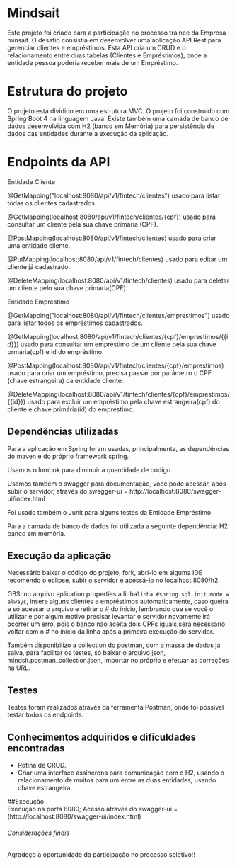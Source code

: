 # Mindsait  
Este projeto foi criado para a participação no processo trainee da Empresa minsait. O desafio consistia em desenvolver uma aplicação API Rest para gerenciar clientes e empréstimos. Esta API cria um CRUD e o relacionamento entre duas tabelas (Clientes e Empréstimos), onde a entidade pessoa poderia receber mais de um Empréstimo.  

# Estrutura do projeto

O projeto está dividido em uma estrutura MVC.
O projeto foi construído com Spring Boot 4 na linguagem Java. 
Existe também uma camada de banco de dados desenvolvida com H2 (banco em Memória) para persistência de dados das entidades durante a execução da aplicação.

# Endpoints da API

Entidade Cliente

@GetMapping("localhost:8080/api/v1/fintech/clientes") usado para listar todas os clientes cadastrados.

@GetMapping(localhost:8080/api/v1/fintech/clientes/{cpf}) usado para consultar um cliente pela sua chave primária (CPF). 

@PostMapping(localhost:8080/api/v1/fintech/clientes) usado para criar uma entidade cliente.

@PutMapping(localhost:8080/api/v1/fintech/clientes) usado para editar um cliente já cadastrado.

@DeleteMapping(localhost:8080/api/v1/fintech/clientes) usado para deletar um cliente pelo sua chave primária(CPF).

Entidade Empréstimo

@GetMapping("localhost:8080/api/v1/fintech/clientes/emprestimos") usado para listar todos os empréstimos cadastrados.

@GetMapping(localhost:8080/api/v1/fintech/clientes/{cpf}/emprestimos/{{id}}) usado para consultar um empréstimo de um cliente pela sua chave prmária(cpf) e id do empréstimo. 

@PostMapping(localhost:8080/api/v1/fintech/clientes/{cpf}/emprestimos) usado para criar um empréstimo, precisa passar por parâmetro o CPF (chave estrangeira) da entidade cliente.

@DeleteMapping(localhost:8080/api/v1/fintech/clientes/{cpf}/emprestimos/{{id}}) usado para excluir um empréstimo pela chave estrangeira(cpf) do cliente e chave primária(id) do empréstimo.

## Dependências utilizadas

Para a aplicação em Spring foram usadas, principalmente, as dependências do maven e do próprio framework spring.

Usamos o lombok para diminuir a quantidade de código

Usamos também o swagger para documentação, você pode acessar, após subir o servidor, através do swagger-ui = http://localhost:8080/swagger-ui/index.html

Foi usado também o Junit para alguns testes da Entidade Empréstimo.

Para a camada de banco de dados foi utilizada a seguinte dependência: H2 banco em memória.

## Execução da aplicação

Necessário baixar o código do projeto, fork, abri-lo em alguma IDE recomendo o eclipse, subir o servidor e acessá-lo no localhost:8080/h2.

OBS: no arquivo aplication.properties a linha`linha #spring.sql.init.mode = always`, insere alguns clientes e empréstimos automaticamente, caso queira e só acessar o arquivo
e retirar o # do início, lembrando que se você o utilizar e por algum motivo precisar levantar o servidor novamente irá ocorrer um erro, pois o banco não aceita dois CPFs iguais,será necessário voltar com o # no início da linha após a primeira execução do servidor.

Também disponibilizo a collection do postman, com a massa de dados já salva, para facilitar os testes, só baixar o arquivo json, mindsit.postman_collection.json, importar no próprio e efetuar as correções na URL.

## Testes
Testes foram realizados através da ferramenta Postman, onde foi possível testar todos os endpoints.

## Conhecimentos adquiridos e dificuldades encontradas

* Rotina de CRUD.
* Criar uma interface assíncrona para comunicação com o H2, usando o relacionamento de muitos para um entre as duas entidades, usando chave estrangeira.

##Execução  
        Execução na porta 8080;
        Acesso através do swagger-ui = (http://localhost:8080/swagger-ui/index.html)

###### Considerações finais

Agradeço a oportunidade da participação no processo seletivo!!

